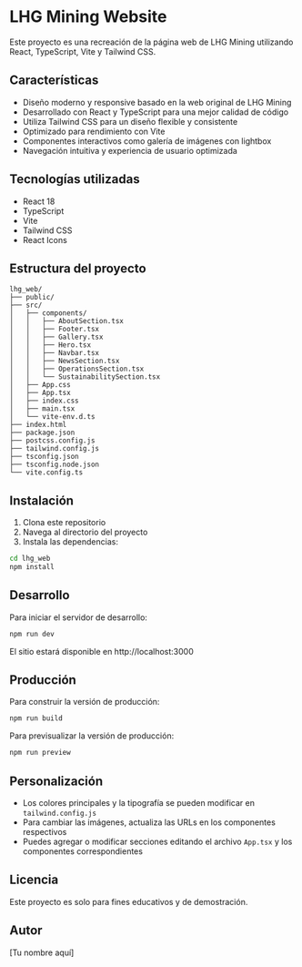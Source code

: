 # LHG Mining Website

Este proyecto es una recreación de la página web de LHG Mining utilizando React, TypeScript, Vite y Tailwind CSS.

## Características

- Diseño moderno y responsive basado en la web original de LHG Mining
- Desarrollado con React y TypeScript para una mejor calidad de código
- Utiliza Tailwind CSS para un diseño flexible y consistente
- Optimizado para rendimiento con Vite
- Componentes interactivos como galería de imágenes con lightbox
- Navegación intuitiva y experiencia de usuario optimizada

## Tecnologías utilizadas

- React 18
- TypeScript
- Vite
- Tailwind CSS
- React Icons

## Estructura del proyecto

```
lhg_web/
├── public/
├── src/
│   ├── components/
│   │   ├── AboutSection.tsx
│   │   ├── Footer.tsx
│   │   ├── Gallery.tsx
│   │   ├── Hero.tsx
│   │   ├── Navbar.tsx
│   │   ├── NewsSection.tsx
│   │   ├── OperationsSection.tsx
│   │   └── SustainabilitySection.tsx
│   ├── App.css
│   ├── App.tsx
│   ├── index.css
│   ├── main.tsx
│   └── vite-env.d.ts
├── index.html
├── package.json
├── postcss.config.js
├── tailwind.config.js
├── tsconfig.json
├── tsconfig.node.json
└── vite.config.ts
```

## Instalación

1. Clona este repositorio
2. Navega al directorio del proyecto
3. Instala las dependencias:

```bash
cd lhg_web
npm install
```

## Desarrollo

Para iniciar el servidor de desarrollo:

```bash
npm run dev
```

El sitio estará disponible en http://localhost:3000

## Producción

Para construir la versión de producción:

```bash
npm run build
```

Para previsualizar la versión de producción:

```bash
npm run preview
```

## Personalización

- Los colores principales y la tipografía se pueden modificar en `tailwind.config.js`
- Para cambiar las imágenes, actualiza las URLs en los componentes respectivos
- Puedes agregar o modificar secciones editando el archivo `App.tsx` y los componentes correspondientes

## Licencia

Este proyecto es solo para fines educativos y de demostración.

## Autor

[Tu nombre aquí]
